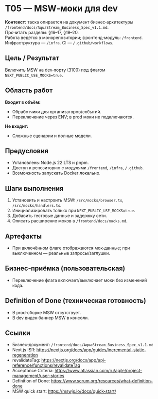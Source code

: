 # T05 — MSW‑моки для dev

**Контекст:** таска опирается на документ бизнес‑архитектуры `/frontend/docs/AquaStream_Business_Spec_v1.1.md`.  
Прочитать разделы: §16–17, §19–20.  
Работа ведётся в монорепозитории; фронтенд‑модуль: `/frontend`. Инфраструктура — `/infra`. CI — `/.github/workflows`.

## Цель / Результат
Включить MSW на dev‑порту (3100) под флагом `NEXT_PUBLIC_USE_MOCKS=true`.

## Область работ
**Входит в объём:**
- Обработчики для организаторов/событий.
- Переключение через ENV; в prod моки не подключаются.

**Не входит:**
- Сложные сценарии и полные модели.

## Предусловия
- Установлены Node.js 22 LTS и pnpm.
- Доступ к репозиторию с модулями `/frontend`, `/infra`, `/.github`.
- Возможность запускать Docker локально.

## Шаги выполнения
1. Установить и настроить MSW: `/src/mocks/browser.ts`, `/src/mocks/handlers.ts`.
2. Инициализировать только при `NEXT_PUBLIC_USE_MOCKS=true`.
3. Добавить тестовые данные и задержку сети.
4. Описать расширение моков в `/frontend/docs/mocks.md`.

## Артефакты
- При включённом флаге отображаются мок‑данные; при выключенном — реальные запросы/заглушки.

## Бизнес‑приёмка (пользовательская)
- Переключение флага включает/выключает моки без изменений кода.

## Definition of Done (техническая готовность)
- В prod‑сборке MSW отсутствует.
- В dev виден баннер MSW в консоли.

## Ссылки
- Бизнес‑документ: `/frontend/docs/AquaStream_Business_Spec_v1.1.md`
- Next.js ISR: https://nextjs.org/docs/app/guides/incremental-static-regeneration
- revalidateTag: https://nextjs.org/docs/app/api-reference/functions/revalidateTag
- Acceptance Criteria: https://www.atlassian.com/ru/agile/project-management/user-stories
- Definition of Done: https://www.scrum.org/resources/what-definition-done
- MSW quick start: https://mswjs.io/docs/quick-start/